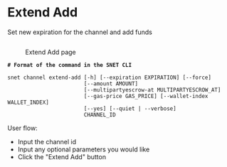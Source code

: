 # Extend Add

Set new expiration for the channel and add funds

<figure><img src="/assets/images/products/TUI/Screenshot 2024-08-17 at 6.23.35 PM.png" alt=""><figcaption><p>Extend Add page</p></figcaption></figure>

<pre class="language-bash"><code class="lang-bash"><strong># Format of the command in the SNET CLI
</strong>
snet channel extend-add [-h] [--expiration EXPIRATION] [--force]
                        [--amount AMOUNT]
                        [--multipartyescrow-at MULTIPARTYESCROW_AT]
                        [--gas-price GAS_PRICE] [--wallet-index WALLET_INDEX]
                        [--yes] [--quiet | --verbose]
                        CHANNEL_ID
</code></pre>

User flow:

* Input the channel id
* Input any optional parameters you would like
* Click the "Extend Add" button
